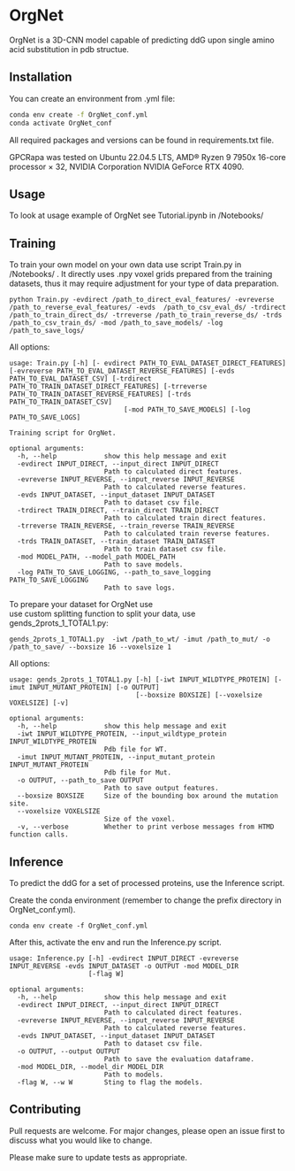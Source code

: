 # OrgNet
OrgNet is a 3D-CNN model capable of predicting ddG upon single amino acid substitution in pdb structue.

## Installation

You can create an environment from .yml file:

```bash
conda env create -f OrgNet_conf.yml
conda activate OrgNet_conf
```

All required packages and versions can be found in requirements.txt file.

GPCRapa was tested on Ubuntu 22.04.5 LTS, AMD® Ryzen 9 7950x 16-core processor × 32, NVIDIA Corporation NVIDIA GeForce RTX 4090.

## Usage

To look at usage example of OrgNet see Tutorial.ipynb in /Notebooks/

## Training

To train your own model on your own data use script Train.py in /Notebooks/ . It directly uses .npy voxel grids prepared from the training datasets, thus it may require adjustment for your type of data preparation.
```
python Train.py -evdirect /path_to_direct_eval_features/ -evreverse  /path_to_reverse_eval_features/ -evds  /path_to_csv_eval_ds/ -trdirect /path_to_train_direct_ds/ -trreverse /path_to_train_reverse_ds/ -trds /path_to_csv_train_ds/ -mod /path_to_save_models/ -log /path_to_save_logs/
```
All options:

```
usage: Train.py [-h] [- evdirect PATH_TO_EVAL_DATASET_DIRECT_FEATURES] [-evreverse PATH_TO_EVAL_DATASET_REVERSE_FEATURES] [-evds PATH_TO_EVAL_DATASET_CSV] [-trdirect PATH_TO_TRAIN_DATASET_DIRECT_FEATURES] [-trreverse PATH_TO_TRAIN_DATASET_REVERSE_FEATURES] [-trds PATH_TO_TRAIN_DATASET_CSV]
                             [-mod PATH_TO_SAVE_MODELS] [-log PATH_TO_SAVE_LOGS]

Training script for OrgNet.

optional arguments:
  -h, --help            show this help message and exit
  -evdirect INPUT_DIRECT, --input_direct INPUT_DIRECT
                        Path to calculated direct features.
  -evreverse INPUT_REVERSE, --input_reverse INPUT_REVERSE
                        Path to calculated reverse features.
  -evds INPUT_DATASET, --input_dataset INPUT_DATASET
                        Path to dataset csv file.
  -trdirect TRAIN_DIRECT, --train_direct TRAIN_DIRECT
                        Path to calculated train direct features.
  -trreverse TRAIN_REVERSE, --train_reverse TRAIN_REVERSE
                        Path to calculated train reverse features.
  -trds TRAIN_DATASET, --train_dataset TRAIN_DATASET
                        Path to train dataset csv file.
  -mod MODEL_PATH, --model_path MODEL_PATH
                        Path to save models.
  -log PATH_TO_SAVE_LOGGING, --path_to_save_logging PATH_TO_SAVE_LOGGING
                        Path to save logs.
```

To prepare your dataset for OrgNet use   
use custom splitting function to split your data, use gends_2prots_1_TOTAL1.py:
```
gends_2prots_1_TOTAL1.py  -iwt /path_to_wt/ -imut /path_to_mut/ -o /path_to_save/ --boxsize 16 --voxelsize 1
```
All options:
```
usage: gends_2prots_1_TOTAL1.py [-h] [-iwt INPUT_WILDTYPE_PROTEIN] [-imut INPUT_MUTANT_PROTEIN] [-o OUTPUT]
                                [--boxsize BOXSIZE] [--voxelsize VOXELSIZE] [-v]

optional arguments:
  -h, --help            show this help message and exit
  -iwt INPUT_WILDTYPE_PROTEIN, --input_wildtype_protein INPUT_WILDTYPE_PROTEIN
                        Pdb file for WT.
  -imut INPUT_MUTANT_PROTEIN, --input_mutant_protein INPUT_MUTANT_PROTEIN
                        Pdb file for Mut.
  -o OUTPUT, --path_to_save OUTPUT
                        Path to save output features.
  --boxsize BOXSIZE     Size of the bounding box around the mutation site.
  --voxelsize VOXELSIZE
                        Size of the voxel.
  -v, --verbose         Whether to print verbose messages from HTMD function calls.
```



## Inference

To predict the ddG for a set of processed proteins, use the  Inference script.

Create the conda environment (remember to change the prefix directory in OrgNet_conf.yml). 
```
conda env create -f OrgNet_conf.yml
```

After this, activate the env and run the Inference.py script.
```
usage: Inference.py [-h] -evdirect INPUT_DIRECT -evreverse INPUT_REVERSE -evds INPUT_DATASET -o OUTPUT -mod MODEL_DIR
                    [-flag W]

optional arguments:
  -h, --help            show this help message and exit
  -evdirect INPUT_DIRECT, --input_direct INPUT_DIRECT
                        Path to calculated direct features.
  -evreverse INPUT_REVERSE, --input_reverse INPUT_REVERSE
                        Path to calculated reverse features.
  -evds INPUT_DATASET, --input_dataset INPUT_DATASET
                        Path to dataset csv file.
  -o OUTPUT, --output OUTPUT
                        Path to save the evaluation dataframe.
  -mod MODEL_DIR, --model_dir MODEL_DIR
                        Path to models.
  -flag W, --w W        Sting to flag the models.

```


## Contributing
Pull requests are welcome. For major changes, please open an issue first to discuss what you would like to change.

Please make sure to update tests as appropriate.
